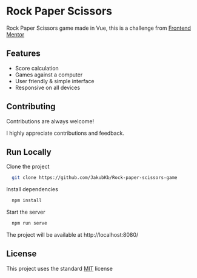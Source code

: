 # Rock Paper Scissors

Rock Paper Scissors game made in Vue, this is a challenge from [Frontend Mentor](https://www.frontendmentor.io/challenges)

## Features

- Score calculation
- Games against a computer
- User friendly & simple interface
- Responsive on all devices

## Contributing

Contributions are always welcome!

I highly appreciate contributions and feedback.

## Run Locally

Clone the project

```bash
  git clone https://github.com/JakubKb/Rock-paper-scissors-game
```

Install dependencies

```bash
  npm install
```

Start the server

```bash
  npm run serve
```

The project will be available at http://localhost:8080/

## License

This project uses the standard [MIT](https://choosealicense.com/licenses/mit/) license
